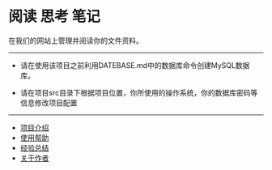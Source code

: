 # 阅读 思考 笔记

在我们的网站上管理并阅读你的文件资料。

***

* 请在使用该项目之前利用DATEBASE.md中的数据库命令创建MySQL数据库。

* 请在项目src目录下根据项目位置，你所使用的操作系统，你的数据库密码等信息修改项目配置

***



*  [项目介绍](https://github.com/gaohuangzhang/LiteratureReadingNotes/wiki/introduce)
*  [使用帮助](https://github.com/gaohuangzhang/LiteratureReadingNotes/wiki/help)
*  [经验总结](https://github.com/gaohuangzhang/LiteratureReadingNotes/wiki/summary)
*  [关于作者](https://github.com/gaohuangzhang/LiteratureReadingNotes/wiki/author)


